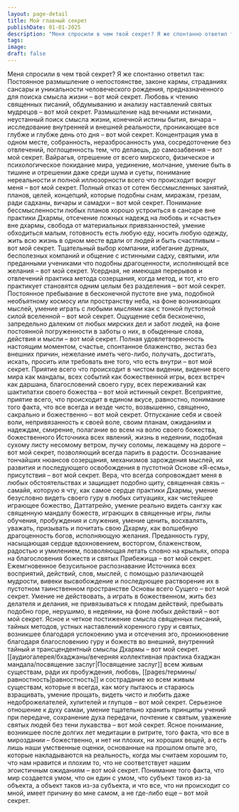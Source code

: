 ```yaml
---
layout: page-detail
title: Мой главный секрет
publishDate: 01-01-2025
description: "Меня спросили в чем твой секрет? Я же спонтанно ответил так: Постоянное размышление о непостоянстве,  законе кармы, страданиях сансары  и уникальности человеческого рождения, предназначенного для поиска смысла жизни – вот мой секрет."
tags:
image:
draft: false
---
```

Меня спросили в чем твой секрет? Я же спонтанно ответил так: Постоянное размышление о непостоянстве,  законе кармы, страданиях сансары  и уникальности человеческого рождения, предназначенного для поиска смысла жизни – вот мой секрет. Любовь к чтению священных писаний,  обдумыванию и анализу наставлений святых мудрецов –  вот мой секрет. Размышление над вечными истинами,  неустанный поиск смысла жизни, конечной истины бытия,  вичара – исследование внутренней и внешней реальности,  проникающее все глубже и глубже день ото дня – вот мой секрет. Концентрация ума в одном месте,  собранность, неразбросанность ума,  сосредоточение без отвлечений, поглощенность тем,  что делаешь, до самозабвения – вот мой секрет. Вайрагья, отрешение от всего мирского,  физическое и психологическое покидание мира, уединение,  молчание, умение быть в тишине и отрешении  даже среди шума и суеты, понимание нереальности и полной иллюзорности  всего что происходит вокруг меня – вот мой секрет. Полный отказ от сотен бессмысленных занятий, планов, целей,  концепций, которые подобны снам, миражам, грезам,  ради садханы, вичары и самадхи – вот мой секрет. Понимание бессмысленности любых планов  хорошо устроиться в сансаре вне практики Дхармы,  отсечение ложных надежд на любовь и «счастье» вне дхармы, свобода от материальных привязанностей,  умение обходиться малым,  готовность есть любую еду, носить любую одежду, жить всю жизнь в одном месте вдали от людей  и быть счастливым – вот мой секрет. Тщательный выбор компании, избегание дурных,  бесполезных компаний и общение с истинными садху,  святыми, или преданными учениками что подобны драгоценности, исполняющей все желания –  вот мой секрет. Усердная, не имеющая перерывов и отвлечений  практика метода созерцания,  когда метод, и тот, кто его практикует  становятся одним целым без разделения – вот мой секрет. Постоянное пребывание в бесконечной пустоте вне ума,  подобной необъятному космосу или пространству неба,  на фоне возникающих мыслей, умение играть с любыми мыслями  как с тонкой пустотной силой вселенной – вот мой секрет. Ощущение себя бесконечно, запредельно далеким  от любых мирских дел и забот людей,  на фоне постоянной погруженности в заботы о них, в обыденные слова,  действия и мысли – вот мой секрет. Полная удовлетворенность настоящим моментом, счастье,  спонтанное блаженство, экстаз без внешних причин,  нежелание иметь чего-либо, получать, достигать, искать,  просить или требовать вне того, что есть внутри – вот мой секрет. Приятие всего что происходит в чистом видении,  видение всего мира как мандалы,  всех событий как божественной игры, всех встреч как даршана,  благословений своего гуру,  всех переживаний как шактипатхи своего божества – вот мой истинный секрет. Всеприятие, приятие всего, что происходит в едином вкусе,  равностно,  понимание того факта, что все всегда и везде чисто,  возвышенно, священно, сакрально и божественно – вот мой секрет. Отпускание себя и своей воли, непривязанность к своей воле,  своим планам, ожиданиям и надеждам,  смирение, полагание во всем на волю своего божества,  божественного Источника всех явлений, жизнь в недеянии, подобная сухому листу несомому ветром,  пучку соломы, лежащему на дороге –  вот мой секрет, позволяющий всегда парить в радости. Осознавание тончайших нюансов созерцания,  механизмов зарождения мыслей,  их развития и последующего освобождения  в пустотной Основе «Я-есмь», присутствия – вот мой секрет. Вера, что всегда сопровождает меня в любых обстоятельствах  и защищает подобно щиту,  священная связь – самайя, которую я чту,  как самое сердце практики Дхармы, умение безусловно видеть своего гуру в любых ситуациях,  как чистейшее играющее божество, Даттатрейю, умение реально видеть сангху  как священную мандалу божеств,  играющих в священные игры, лилы  обучения, пробуждения и служения, умение ценить, восхвалять, уважать,  призывать и почитать свою Дхарму,  как волшебную драгоценность богов, исполняющую желания. Преданность гуру, насыщающая сердце вдохновением,  восторгом, блаженством, радостью и умилением,  позволяющая летать словно на крыльях, опора на благословения божеств и святых Прибежища –  вот мой секрет. Ежемгновенное безусильное распознавание  Источника всех восприятий,  действий, слов, мыслей,  с помощью различающей мудрости, вивеки высвобождение и последующее растворение их  в пустотном таинственном пространстве Основы всего Сущего – вот мой секрет. Умение не действовать, а играть в божественном,  жить без делателя и делания,  не привязываться к плодам действий, пребывать подобно горе, нерушимо,  в недеянии, на фоне любых действий –  вот мой секрет. Ясное и четкое постижение смысла священных писаний,  тайных методов, устных наставлений коренного гуру и святых,  возникшее благодаря успокоению ума и отсечения эго, проникновение благодаря благословению гуру и божеств  во внешний, внутренний тайный и трансцендентный  смыслы Дхармы – вот мой секрет. [[аудиогалерея/бхаджаны/вечерняя коллективная практика бхаджан мандала/посвящение заслуг|Посвящение заслуг]] всем живым существам, ради их пробуждения,  любовь, [[pages/термины/равностность|равностность]] и сострадание ко всем живым существам,  которые я всегда, как могу пытаюсь и стараюсь взращивать, умение прощать, видеть чисто и любить  даже недоброжелателей, хулителей и глупцов –  вот мой секрет. Серьезное отношение к духу самаи,  умение тщательно хранить принципы учений при передаче,  сохранение духа передачи, почтение к святым,  уважение святых людей без тени лукавства – вот мой секрет. Ясное понимание,  возникшее после долгих лет медитации в ритрите, того факта,  что все в мироздании – божественно,  и нет ни плохих, ни хороших вещей, а есть лишь наши умственные оценки,  основанные на прошлом опыте эго, которые накладываются на реальность,  когда мы считаем хорошим то, что нам нравится и плохим то, что не соответствует нашим эгоистичным ожиданиям –  вот мой секрет. Понимание того факта, что мир создается умом,  что он един с умом,  что субъект таков из-за объекта,  а объект таков из-за субъекта, и что все, что ни происходит со мной, имеет причину во мне самом,  а не где-либо еще –  вот мой секрет. 
  
